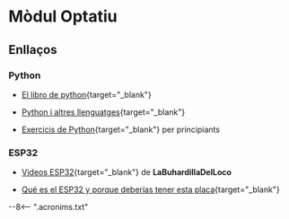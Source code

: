 # Mòdul Optatiu

## Enllaços

### Python

* [El libro de python][]{target="_blank"}

* [Python i altres llenguatges][]{target="_blank"}

* [Exercicis de Python][]{target="_blank"} per principiants


### ESP32

* [Videos ESP32][]{target="_blank"} de **LaBuhardillaDelLoco**

* [Qué es el ESP32 y porque deberías tener esta placa][]{target="_blank"}



[Carpeta amb fitxers per descarregar]:  ../fitxersAlumnes/                  "Carpeta amb fitxers per descarregar"

[El libro de python]:                   https://ellibrodepython.com         "El libro de python"
[Exercicis de Python]:                  https://thinkinfi.com/python-print-function-exercises-with-solutions-for-beginners/ "Exercicis de Python"
[Python i altres llenguatges]:          https://exercism.org/tracks/python  "Exercicis i Prenentatge de Python"

[Videos ESP32]:                         ../esp32/esp32_videos.md             "Videos ESP32"
[Qué es el ESP32 y porque deberías tener esta placa]: https://www.youtube.com/watch?v=pdgFqPbw64g "Qué es el ESP32 y porque deberías tener esta placa"


--8<-- ".acronims.txt"
